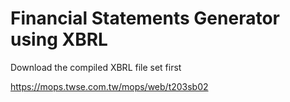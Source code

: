 # Financial Statements Generator using XBRL

Download the compiled XBRL file set first

https://mops.twse.com.tw/mops/web/t203sb02

